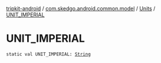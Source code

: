 [tripkit-android](../../index.md) / [com.skedgo.android.common.model](../index.md) / [Units](index.md) / [UNIT_IMPERIAL](./-u-n-i-t_-i-m-p-e-r-i-a-l.md)

# UNIT_IMPERIAL

`static val UNIT_IMPERIAL: `[`String`](https://kotlinlang.org/api/latest/jvm/stdlib/kotlin/-string/index.html)